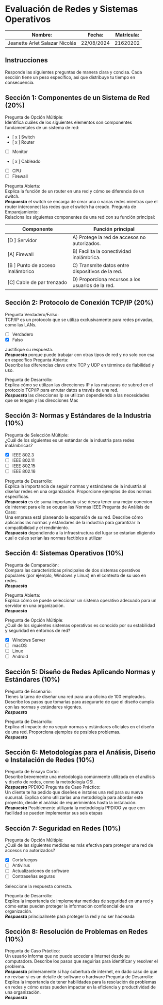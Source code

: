 #  Evaluación de Redes y Sistemas Operativos

| Nombre:                            | Fecha:        | Matrícula: |
|------------------------------------|---------------|------------|
|  Jeanette Arlet Salazar Nicolás    |   22/08/2024  |  21620202  |

## Instrucciones

Responde las siguientes preguntas de manera clara y concisa. Cada sección tiene un peso específico, así que distribuye tu tiempo en consecuencia.

## Sección 1: Componentes de un Sistema de Red (20%)

Pregunta de Opción Múltiple:<br>
Identifica cuáles de los siguientes elementos son componentes fundamentales de un sistema de red:<br>

- [ x ] Switch
- [ x ] Router
- [ ] Monitor
- [ x ] Cableado
- [ ] CPU
- [ ] Firewall

Pregunta Abierta:<br>
Explica la función de un router en una red y cómo se diferencia de un switch.<br>
___Respuesta___
el switch se encarga de crear una o varias redes mientras que el router interconect las redes que el switch ha creado.
Pregunta de Emparejamiento:<br>
Relaciona los siguientes componentes de una red con su función principal:<br>

| Componente                      | Función principal |
|---------------------------------|-------------------|
| [D ] Servidor                    | A) Protege la red de accesos no autorizados. |
| [A] Firewall                    | B) Facilita la conectividad inalámbrica. |
| [B ] Punto de acceso inalámbrico | C) Transmite datos entre dispositivos de la red. |
| [C] Cable de par trenzado       | D) Proporciona recursos a los usuarios de la red. |

## Sección 2: Protocolo de Conexión TCP/IP (20%)

Pregunta Verdadero/Falso:<br>
TCP/IP es un protocolo que se utiliza exclusivamente para redes privadas, como las LANs.

- [ ] Verdadero
- [X] Falso

Justifique su respuesta.<br>
___Respuesta___
porque puede trabajar con otras tipos de red y no solo con esa en específico 
Pregunta Abierta:<br>
Describe las diferencias clave entre TCP y UDP en términos de fiabilidad y uso.<br>

Pregunta de Desarrollo:<br>
Explica cómo se utilizan las direcciones IP y las máscaras de subred en el protocolo TCP/IP para enrutar datos a través de una red.<br>
___Respuesta___
las direcciones Ip se utilizan dependiendo a las necesidades que se tengan y las direcciones Mac 
## Sección 3: Normas y Estándares de la Industria (10%)

Pregunta de Selección Múltiple:<br>
¿Cuál de los siguientes es un estándar de la industria para redes inalámbricas?<br>

- [x] IEEE 802.3
- [ ] IEEE 802.11
- [ ] IEEE 802.15
- [ ] IEEE 802.16

Pregunta de Desarrollo:<br>
Explica la importancia de seguir normas y estándares de la industria al diseñar redes en una organización. Proporcione ejemplos de dos normas específicas.<br>
___Respuesta___
es de suma importancia si se desea tener una mejor conexion de internet para ello se ocupan las Normas IEEE 
Pregunta de Análisis de Caso:<br>
Una empresa está planeando la expansión de su red. Describe cómo aplicarías las normas y estándares de la industria para garantizar la compatibilidad y el rendimiento.<br>
___Respuesta___
dependiendo a la infraestructura del lugar se estarian eligiendo cual o cules serian las normas factibles a utilizar
## Sección 4: Sistemas Operativos (10%)

Pregunta de Comparación:<br>
Compara las características principales de dos sistemas operativos populares (por ejemplo, Windows y Linux) en el contexto de su uso en redes.<br>
___Respuesta___

Pregunta Abierta:<br>
Explica cómo se puede seleccionar un sistema operativo adecuado para un servidor en una organización.<br>
___Respuesta___

Pregunta de Opción Múltiple:<br>
¿Cuál de los siguientes sistemas operativos es conocido por su estabilidad y seguridad en entornos de red?<br>

- [x] Windows Server
- [ ] macOS
- [ ] Linux
- [ ] Android

## Sección 5: Diseño de Redes Aplicando Normas y Estándares (10%)

Pregunta de Escenario:<br>
Tienes la tarea de diseñar una red para una oficina de 100 empleados. Describe los pasos que tomarías para asegurarte de que el diseño cumpla con las normas y estándares vigentes.<br>
___Respuesta___

Pregunta de Desarrollo:<br>
Explica el impacto de no seguir normas y estándares oficiales en el diseño de una red. Proporciona ejemplos de posibles problemas.<br>
___Respuesta___

## Sección 6: Metodologías para el Análisis, Diseño e Instalación de Redes (10%)

Pregunta de Ensayo Corto:<br>
Describe brevemente una metodología comúnmente utilizada en el análisis y diseño de redes, como la metodología OSI.<br>
___Respuesta___
PPDIOO
Pregunta de Caso Práctico:<br>
Un cliente te ha pedido que diseñes e instales una red para su nueva sucursal. Explica cómo utilizarías una metodología para abordar este proyecto, desde el análisis de requerimientos hasta la instalación.<br>
___Respuesta___
Posiblemente utilizaria la metodologia PPDIOO ya que con facilidad se pueden implementar sus seis etapas 
## Sección 7: Seguridad en Redes (10%)

Pregunta de Opción Múltiple:<br>
¿Cuál de las siguientes medidas es más efectiva para proteger una red de accesos no autorizados?<br>

- [x] Cortafuegos
- [ ] Antivirus
- [ ] Actualizaciones de software
- [ ] Contraseñas seguras

Seleccione la respuesta correcta.

Pregunta de Desarrollo:<br>
Explica la importancia de implementar medidas de seguridad en una red y cómo estas pueden proteger la información confidencial de una organización.<br>
___Respuesta___
principalmete para proteger la red y no ser hackeada 
## Sección 8: Resolución de Problemas en Redes (10%)

Pregunta de Caso Práctico:<br>
Un usuario informa que no puede acceder a Internet desde su computadora. Describe los pasos que seguirías para identificar y resolver el problema.<br>
___Respuesta___
primeramente si hay cobertura de internet, en dado caso de que no revisar si es un detalle de software o hardware
Pregunta de Desarrollo:<br>
Explica la importancia de tener habilidades para la resolución de problemas en redes y cómo estas pueden impactar en la eficiencia y productividad de una organización.<br>
___Respuesta___

